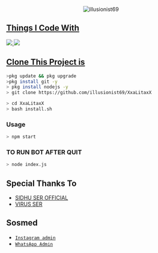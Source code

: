 <p align="center">
<img src="https://i.ibb.co/SQZ7H28/illusionist69.jpg" alt="illusionist69" border="0">
</p>
<p align="center">
<a href=https://github.com/deathshifter29/wav2
</p>

  
## Things I Code With
<p>
    <img
        src= "https://img.shields.io/badge/node.js%20-%2343853D.svg?&style=for-the-badge&logo=node.js&logoColor=white" />
    <img
        src="https://img.shields.io/badge/node.js%20-%2343853D.svg?&style=for-the-badge&logo=node.js&logoColor=white" />



## Clone This Project is

```bash
>pkg update && pkg upgrade
>pkg install git -y
> pkg install nodejs -y
> git clone https://github.com/illusionist69/XxaLitaxX
```

```bash
> cd XxaLitaxX
> bash install.sh
```

### Usage
```bash
> npm start
```
### TO RUN BOT AFTER QUIT
```bash
> node index.js

```


## Special Thanks To
* [ SIDHU SER OFFICIAL ](https://github.com/deathshifter29/deathshifter29) 
* [VIRUS SER ](https://github.com/itsmevirus)
## Sosmed
* [`Instagram admin`](https://www.instagram.com/virus_kwid?r=nametag)
* [`WhatsApp Admin`](http://wa.me/919497862197)
